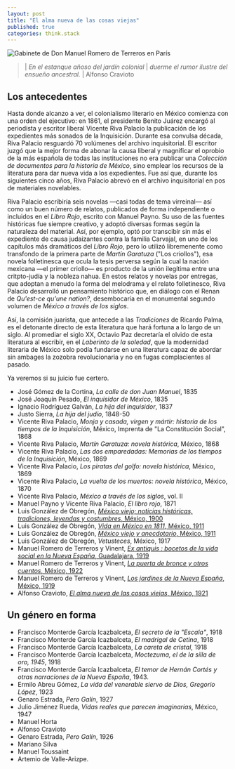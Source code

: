 ```yaml
---
layout: post
title: "El alma nueva de las cosas viejas"
published: true
categories: think.stack
---
```


![Gabinete de Don Manuel Romero de Terreros en París](https://d1lfxha3ugu3d4.cloudfront.net/images/opencollection/objects/size4/53.180.1.jpg)

> | *En el estanque añoso del jardín colonial*
> | *duerme el rumor ilustre del ensueño ancestral.*
> |                                      Alfonso Cravioto

## Los antecedentes

Hasta donde alcanzo a ver, el colonialismo literario en México comienza con una orden del ejecutivo: en 1861, el presidente Benito Juárez encargó al periodista y escritor liberal Vicente Riva Palacio la publicación de los expedientes más sonados de la Inquisición. 
Durante esa convulsa década, Riva Palacio resguardó 70 volúmenes del archivo inquisitorial. 
El escritor juzgó que la mejor forma de abonar la causa liberal y magnificar el oprobio de la más española de todas las instituciones no era publicar una *Colección de documentos para la historia de México*, sino emplear los recursos de la literatura para dar nueva vida a los expedientes. 
Fue así que, durante los siguientes cinco años, Riva Palacio abrevó en el archivo inquisitorial en pos de materiales novelables. 

Riva Palacio escribiría seis novelas —casi todas de tema virreinal— así como un buen número de relatos, publicados de forma independiente o incluidos en el *Libro Rojo*, escrito con Manuel Payno. 
Su uso de las fuentes históricas fue siempre creativo, y adoptó diversas formas según la naturaleza del material. 
Así, por ejemplo, optó por transcibir sin más el expediente de causa judaizantes contra la familia Carvajal, en uno de los capítulos más dramáticos del *Libro Rojo*, pero lo utilizó libremenente como transfondo de la primera parte de *Martín Garatuza* ("Los criollos"), esa novela folletinesca que ocula la tesis perversa según la cual la nación mexicana —el primer criollo— es producto de la unión ilegítima entre una critpto-judía y la nobleza nahua. 
En estos relatos y novelas por entregas, que adoptan a menudo la forma del melodrama y el relato folletinesco, Riva Palacio desarrolló un pensamiento histórico que, en diálogo con el Renan de *Qu'est-ce qu'une nation?*, desembocaría en el monumental segundo volumen de *México a través de los siglos*.

Así, la comisión juarista, que antecede a las *Tradiciones* de Ricardo Palma, es el detonante directo de esta literatura que hará fortuna a lo largo de un siglo.
Al promediar el siglo XX, Octavio Paz decretaría el olvido de esta literatura al escribir, en el *Laberinto de la soledad*, que la modernidad literaria de México solo podía fundarse en una literatura capaz de abordar sin ambages la zozobra revolucionaria y no en fugas complacientes al pasado.

Ya veremos si su juicio fue certero.

- José Gómez de la Cortina, *La calle de don Juan Manuel*, 1835
- José Joaquín Pesado, *El inquisidor de México*, 1835
- Ignacio Rodríguez Galván, *La hija del inquisidor*, 1837
- Justo Sierra, *La hija del judío*, 1848-50
- Vicente Riva Palacio, *Monja y casada, virgen y mártir: historia de los tiempos de la Inquisición*, México, Imprenta de "La Constitución Social", 1868 
- Vicente Riva Palacio, *Martín Garatuza: novela histórica*, México, 1868
- Vicente Riva Palacio, *Las dos emparedadas: Memorias de los tiempos de la Inquisición*, México, 1869
- Vicente Riva Palacio, *Los piratas del golfo: novela histórica*, México, 1869
- Vicente Riva Palacio, *La vuelta de los muertos: novela histórica*, México, 1870
- Vicente Riva Palacio, *México a través de los siglos*, vol. II
- Manuel Payno y Vicente Riva Palacio, *El libro rojo*, 1871
- Luis González de Obregón, [*México viejo; noticias históricas, tradiciones, leyendas y costumbres*, México, 1900](https://archive.org/details/mxicoviejoyane00gonz/page/n4)
- Luis González de Obregón, [*Vida en México en 1811*, México, 1911](https://archive.org/details/lavidademexicoen00gonz/page/14)
- Luis González de Obregón, [*México viejo y anecdotario*, México, 1911](https://archive.org/details/mxicoviejoyane00gonz)
- Luis González de Obregón, *Vetusteces*, México, 1917
- Manuel Romero de Terreros y Vinent, [*Ex antiquis : bocetos de la vida social en la Nueva España*, Guadalajara, 1919](https://archive.org/details/exantiquisboceto00romeuoft/page/n5)
- Manuel Romero de Terreros y Vinent, [*La puerta de bronce y otros cuentos*, México, 1922]()
- Manuel Romero de Terreros y Vinent, [*Los jardines de la Nueva España*, México, 1919](https://babel.hathitrust.org/cgi/pt?id=uc1.31158006029622;view=1up;seq=10)
- Alfonso Cravioto, [*El alma nueva de las cosas viejas*, México, 1921](https://babel.hathitrust.org/cgi/pt?id=txu.059173025262872;view=1up;seq=13)

## Un género en forma

- Francisco Monterde García Icazbalceta, *El secreto de la "Escala"*, 1918
- Francisco Monterde García Icazbalceta, *El madrigal de Cetina*, 1918
- Francisco Monterde García Icazbalceta, *La careta de cristal*, 1918
- Francisco Monterde García Icazbalceta, *Moctezuma, el de la silla de oro, 1945*, 1918
- Francisco Monterde García Icazbalceta, *El temor de Hernán Cortés y otras narraciones de la Nueva España*, 1943.
- Ermilo Abreu Gómez, *La vida del venerable siervo de Dios, Gregorio López*, 1923
- Genaro Estrada, *Pero Galín*, 1927
- Julio Jiménez Rueda, *Vidas reales que parecen imaginarias*, México, 1947
- Manuel Horta 
- Alfonso Cravioto
- Genaro Estrada, *Pero Galín*, 1926
- Mariano  Silva
- Manuel Toussaint 
- Artemio de Valle-Arizpe.


